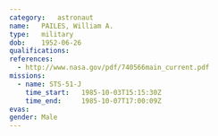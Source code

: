```yaml
---
category:	astronaut
name:	PAILES, William A.
type:	military
dob:	1952-06-26
qualifications:
references:
  - http://www.nasa.gov/pdf/740566main_current.pdf
missions:
  - name: STS-51-J
    time_start:   1985-10-03T15:15:30Z
    time_end:     1985-10-07T17:00:09Z
evas:
gender:	Male
---
```

